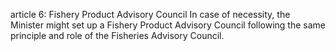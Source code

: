 article 6: Fishery Product Advisory Council
In case of necessity, the Minister might set up a Fishery Product Advisory Council following the same principle and role of the Fisheries Advisory Council.
<ul>
</ul>